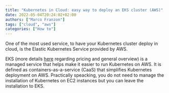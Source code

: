 ```yaml
---
title: "Kubernetes in Cloud: easy way to deploy an EKS cluster (AWS)"
date: 2022-05-04T20:24:02+02:00
authors: ["Marco Franzon"]
tags: ["cloud", "aws"]
categories: ["How to"]
---
```


One of the most used service, to have your Kubernetes cluster deploy in cloud, is the Elastic Kubernetes Service provided by AWS.

EKS (more details [here](https://aws.amazon.com/it/eks/) regarding pricing and general overview) is a managed service that helps make it easier to run Kubernetes on AWS. It is defined as containers-as-a-service (CaaS) that simplifies Kubernetes deployment on AWS. Practically speacking, you do not need to manage the installation of Kubernetes on EC2 instances but you can leave the installation to EKS.
